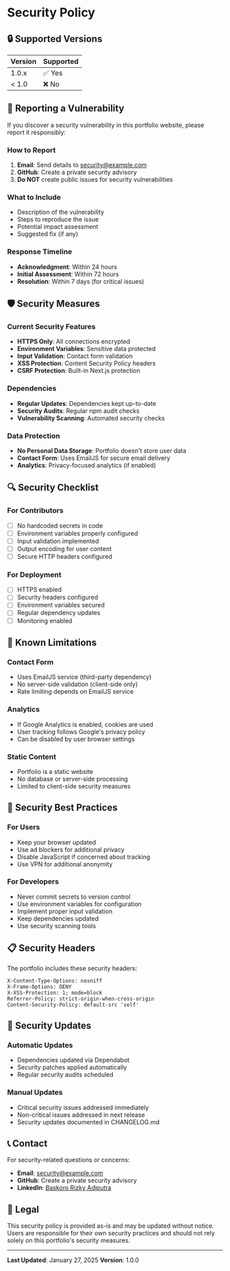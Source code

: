 # Security Policy

## 🔒 Supported Versions

| Version | Supported          |
| ------- | ------------------ |
| 1.0.x   | ✅ Yes             |
| < 1.0   | ❌ No              |

## 🚨 Reporting a Vulnerability

If you discover a security vulnerability in this portfolio website, please report it responsibly:

### How to Report
1. **Email**: Send details to [security@example.com](mailto:security@example.com)
2. **GitHub**: Create a private security advisory
3. **Do NOT** create public issues for security vulnerabilities

### What to Include
- Description of the vulnerability
- Steps to reproduce the issue
- Potential impact assessment
- Suggested fix (if any)

### Response Timeline
- **Acknowledgment**: Within 24 hours
- **Initial Assessment**: Within 72 hours
- **Resolution**: Within 7 days (for critical issues)

## 🛡️ Security Measures

### Current Security Features
- **HTTPS Only**: All connections encrypted
- **Environment Variables**: Sensitive data protected
- **Input Validation**: Contact form validation
- **XSS Protection**: Content Security Policy headers
- **CSRF Protection**: Built-in Next.js protection

### Dependencies
- **Regular Updates**: Dependencies kept up-to-date
- **Security Audits**: Regular npm audit checks
- **Vulnerability Scanning**: Automated security checks

### Data Protection
- **No Personal Data Storage**: Portfolio doesn't store user data
- **Contact Form**: Uses EmailJS for secure email delivery
- **Analytics**: Privacy-focused analytics (if enabled)

## 🔍 Security Checklist

### For Contributors
- [ ] No hardcoded secrets in code
- [ ] Environment variables properly configured
- [ ] Input validation implemented
- [ ] Output encoding for user content
- [ ] Secure HTTP headers configured

### For Deployment
- [ ] HTTPS enabled
- [ ] Security headers configured
- [ ] Environment variables secured
- [ ] Regular dependency updates
- [ ] Monitoring enabled

## 🚫 Known Limitations

### Contact Form
- Uses EmailJS service (third-party dependency)
- No server-side validation (client-side only)
- Rate limiting depends on EmailJS service

### Analytics
- If Google Analytics is enabled, cookies are used
- User tracking follows Google's privacy policy
- Can be disabled by user browser settings

### Static Content
- Portfolio is a static website
- No database or server-side processing
- Limited to client-side security measures

## 🔧 Security Best Practices

### For Users
- Keep your browser updated
- Use ad blockers for additional privacy
- Disable JavaScript if concerned about tracking
- Use VPN for additional anonymity

### For Developers
- Never commit secrets to version control
- Use environment variables for configuration
- Implement proper input validation
- Keep dependencies updated
- Use security scanning tools

## 📋 Security Headers

The portfolio includes these security headers:

```http
X-Content-Type-Options: nosniff
X-Frame-Options: DENY
X-XSS-Protection: 1; mode=block
Referrer-Policy: strict-origin-when-cross-origin
Content-Security-Policy: default-src 'self'
```

## 🔄 Security Updates

### Automatic Updates
- Dependencies updated via Dependabot
- Security patches applied automatically
- Regular security audits scheduled

### Manual Updates
- Critical security issues addressed immediately
- Non-critical issues addressed in next release
- Security updates documented in CHANGELOG.md

## 📞 Contact

For security-related questions or concerns:

- **Email**: [security@example.com](mailto:security@example.com)
- **GitHub**: Create a private security advisory
- **LinkedIn**: [Baskoro Rizky Adiputra](https://linkedin.com/in/baskoro-rizky)

## 📜 Legal

This security policy is provided as-is and may be updated without notice. Users are responsible for their own security practices and should not rely solely on this portfolio's security measures.

---

**Last Updated**: January 27, 2025
**Version**: 1.0.0
